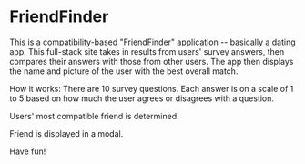 # FriendFinder

This is a compatibility-based "FriendFinder" application -- basically a dating app. This full-stack site takes in results from users' survey answers, then compares their answers with those from other users. The app then displays the name and picture of the user with the best overall match.

How it works:
There are 10 survey questions. Each answer is on a scale of 1 to 5 based on how much the user agrees or disagrees with a question.

Users' most compatible friend is determined.

Friend is displayed in a modal.

Have fun!